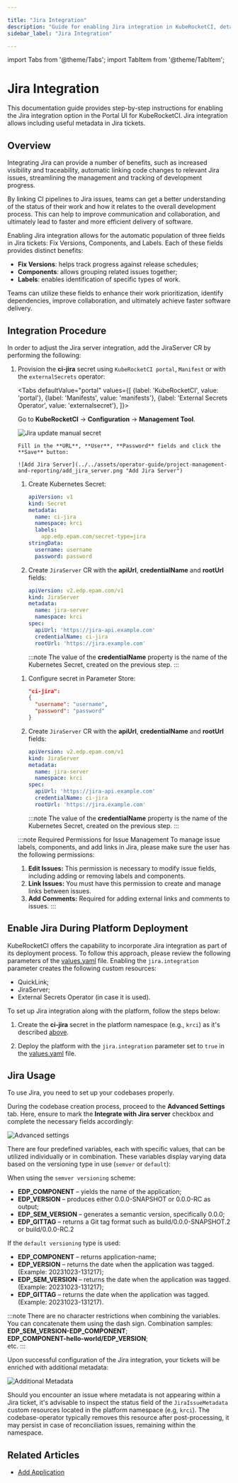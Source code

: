 ```yaml
---

title: "Jira Integration"
description: "Guide for enabling Jira integration in KubeRocketCI, detailing steps for configuring Jira with OIDC authentication using Microsoft Entra and setting up multitenant logging components."
sidebar_label: "Jira Integration"

---
```

<!-- markdownlint-disable MD025 -->

import Tabs from '@theme/Tabs';
import TabItem from '@theme/TabItem';

# Jira Integration

<head>
  <link rel="canonical" href="https://docs.kuberocketci.io/docs/operator-guide/project-management-and-reporting/jira-integration" />
</head>

This documentation guide provides step-by-step instructions for enabling the Jira integration option in the Portal UI for KubeRocketCI. Jira integration allows including useful metadata in Jira tickets.

## Overview

Integrating Jira can provide a number of benefits, such as increased visibility and traceability, automatic linking code changes to relevant Jira issues, streamlining the management and tracking of development progress.

By linking CI pipelines to Jira issues, teams can get a better understanding of the status of their work and how it relates to the overall development process. This can help to improve communication and collaboration, and ultimately lead to faster and more efficient delivery of software.

Enabling Jira integration allows for the automatic population of three fields in Jira tickets: Fix Versions, Components, and Labels. Each of these fields provides distinct benefits:

* **Fix Versions**: helps track progress against release schedules;
* **Components**: allows grouping related issues together;
* **Labels**: enables identification of specific types of work.

Teams can utilize these fields to enhance their work prioritization, identify dependencies, improve collaboration, and ultimately achieve faster software delivery.

## Integration Procedure

In order to adjust the Jira server integration, add the JiraServer CR by performing the following:

1. Provision the **ci-jira** secret using `KubeRocketCI portal`, `Manifest` or with the `externalSecrets` operator:

    <Tabs
      defaultValue="portal"
      values={[
        {label: 'KubeRocketCI', value: 'portal'},
        {label: 'Manifests', value: 'manifests'},
        {label: 'External Secrets Operator', value: 'externalsecret'},
      ]}>

      <TabItem value="portal">

      Go to **KubeRocketCI** -> **Configuration** -> **Management Tool**.

      ![Jira update manual secret](../../assets/operator-guide/project-management-and-reporting/jira-edp-portal-secret.png "Jira update manual secret")

       Fill in the **URL**, **User**, **Password** fields and click the **Save** button:

       ![Add Jira Server](../../assets/operator-guide/project-management-and-reporting/add_jira_server.png "Add Jira Server")
      </TabItem>

      <TabItem value="manifests">

      1. Create Kubernetes Secret:

          ```yaml
          apiVersion: v1
          kind: Secret
          metadata:
            name: ci-jira
            namespace: krci
            labels:
              app.edp.epam.com/secret-type=jira
          stringData:
            username: username
            password: password
          ```

      2. Create `JiraServer` CR with the **apiUrl**, **credentialName** and **rootUrl** fields:

          ```yaml
          apiVersion: v2.edp.epam.com/v1
          kind: JiraServer
          metadata:
            name: jira-server
            namespace: krci
          spec:
            apiUrl: 'https://jira-api.example.com'
            credentialName: ci-jira
            rootUrl: 'https://jira.example.com'
          ```

          :::note
            The value of the **credentialName** property is the name of the Kubernetes Secret, created on the previous step.
          :::
      </TabItem>

      <TabItem value="externalsecret">

      1. Configure secret in Parameter Store:

          ```json
          "ci-jira":
          {
            "username": "username",
            "password": "password"
          }
          ```

      2. Create `JiraServer` CR with the **apiUrl**, **credentialName** and **rootUrl** fields:

          ```yaml
          apiVersion: v2.edp.epam.com/v1
          kind: JiraServer
          metadata:
            name: jira-server
            namespace: krci
          spec:
            apiUrl: 'https://jira-api.example.com'
            credentialName: ci-jira
            rootUrl: 'https://jira.example.com'
          ```

          :::note
            The value of the **credentialName** property is the name of the Kubernetes Secret, created on the previous step.
          :::
      </TabItem>

    </Tabs>

    :::note Required Permissions for Issue Management
      To manage issue labels, components, and add links in Jira, please make sure the user has the following permissions:
      1. **Edit Issues:** This permission is necessary to modify issue fields, including adding or removing labels and components.
      2. **Link Issues:** You must have this permission to create and manage links between issues.
      3. **Add Comments:** Required for adding external links and comments to issues.
    :::

## Enable Jira During Platform Deployment

KubeRocketCI offers the capability to incorporate Jira integration as part of its deployment process. To follow this approach, please review the following parameters of the [values.yaml](https://github.com/epam/edp-install/blob/release/3.9/deploy-templates/values.yaml#L145) file. Enabling the `jira.integration` parameter creates the following custom resources:

* QuickLink;
* JiraServer;
* External Secrets Operator (in case it is used).

To set up Jira integration along with the platform, follow the steps below:

1. Create the **ci-jira** secret in the platform namespace (e.g., `krci`) as it's described [above](#integration-procedure).

2. Deploy the platform with the `jira.integration` parameter set to `true` in the [values.yaml](https://github.com/epam/edp-install/blob/release/3.8/deploy-templates/values.yaml#L138) file.

## Jira Usage

To use Jira, you need to set up your codebases properly.

During the codebase creation process, proceed to the **Advanced Settings** tab. Here, ensure to mark the **Integrate with Jira server** checkbox and complete the necessary fields accordingly:

  ![Advanced settings](../../assets/operator-guide/project-management-and-reporting/jira_integration_ac.png "Advanced settings")

There are four predefined variables, each with specific values, that can be utilized individually or in combination. These variables display varying data based on the versioning type in use (`semver` or `default`):

When using the `semver versioning` scheme:

* **EDP_COMPONENT** – yields the name of the application;
* **EDP_VERSION** – produces either 0.0.0-SNAPSHOT or 0.0.0-RC as output;
* **EDP_SEM_VERSION** – generates a semantic version, specifically 0.0.0;
* **EDP_GITTAG** – returns a Git tag format such as build/0.0.0-SNAPSHOT.2 or build/0.0.0-RC.2

If the `default versioning` type is used:

* **EDP_COMPONENT** – returns application-name;
* **EDP_VERSION** – returns the date when the application was tagged. (Example: 20231023-131217);
* **EDP_SEM_VERSION** – returns the date when the application was tagged. (Example: 20231023-131217);
* **EDP_GITTAG** – returns the date when the application was tagged. (Example: 20231023-131217).

:::note
  There are no character restrictions when combining the variables. You can concatenate them using the dash sign.
  Combination samples:<br />
  **EDP_SEM_VERSION-EDP_COMPONENT**;<br />
  **EDP_COMPONENT-hello-world/EDP_VERSION**;<br />
  etc.
:::

Upon successful configuration of the Jira integration, your tickets will be enriched with additional metadata:

  ![Additional Metadata](../../assets/operator-guide/project-management-and-reporting/jira_versioning_type_example.png "Additional Metadata")

Should you encounter an issue where metadata is not appearing within a Jira ticket, it's advisable to inspect the status field of the `JiraIssueMetadata` custom resources located in the platform namespace (e.g, `krci`). The codebase-operator typically removes this resource after post-processing, it may persist in case of reconciliation issues, remaining within the namespace.

## Related Articles

* [Add Application](../../user-guide/add-application.md)
